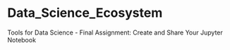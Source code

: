 # Data_Science_Ecosystem
Tools for Data Science - Final Assignment: Create and Share Your Jupyter Notebook
